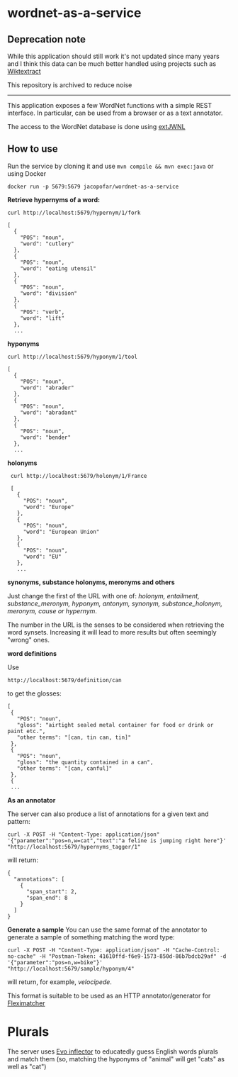 # wordnet-as-a-service

## Deprecation note

While this application should still work it's not updated since many years and I think this data can be much better handled using projects such as [Wiktextract](https://github.com/tatuylonen/wiktextract)

This repository is archived to reduce noise

------

This application exposes a few WordNet functions with a simple REST interface.
In particular, can be used from a browser or as a text annotator.

The access to the WordNet database is done using [extJWNL](https://github.com/extjwnl/extjwnl)

How to use
-----

Run the service by cloning it and use `mvn compile && mvn exec:java` or using Docker

    docker run -p 5679:5679 jacopofar/wordnet-as-a-service

__Retrieve hypernyms of a word:__

    curl http://localhost:5679/hypernym/1/fork

    [
      {
        "POS": "noun",
        "word": "cutlery"
      },
      {
        "POS": "noun",
        "word": "eating utensil"
      },
      {
        "POS": "noun",
        "word": "division"
      },
      {
        "POS": "verb",
        "word": "lift"
      },
      ...

__hyponyms__

    curl http://localhost:5679/hyponym/1/tool

    [
      {
        "POS": "noun",
        "word": "abrader"
      },
      {
        "POS": "noun",
        "word": "abradant"
      },
      {
        "POS": "noun",
        "word": "bender"
      },
      ...

__holonyms__

     curl http://localhost:5679/holonym/1/France

     [
       {
         "POS": "noun",
         "word": "Europe"
       },
       {
         "POS": "noun",
         "word": "European Union"
       },
       {
         "POS": "noun",
         "word": "EU"
       },
       ...

__synonyms, substance holonyms, meronyms and others__

Just change the first of the URL with one of: _holonym, entailment, substance_meronym, hyponym, antonym, synonym, substance_holonym, meronym, cause or hypernym_.

The number in the URL is the senses to be considered when retrieving the word synsets. Increasing it will lead to more results but often seemingly "wrong" ones.

__word definitions__

Use

    http://localhost:5679/definition/can

to get the glosses:

    [
     {
       "POS": "noun",
       "gloss": "airtight sealed metal container for food or drink or paint etc.",
       "other terms": "[can, tin can, tin]"
     },
     {
       "POS": "noun",
       "gloss": "the quantity contained in a can",
       "other terms": "[can, canful]"
     },
     {
     ...

__As an annotator__

The server can also produce a list of annotations for a given text and pattern:

    curl -X POST -H "Content-Type: application/json" '{"parameter":"pos=n,w=cat","text":"a feline is jumping right here"}' "http://localhost:5679/hypernyms_tagger/1"

will return:

    {
      "annotations": [
        {
          "span_start": 2,
          "span_end": 8
        }
      ]
    }

__Generate a sample__
You can use the same format of the annotator to generate a sample of something matching the word type:

    curl -X POST -H "Content-Type: application/json" -H "Cache-Control: no-cache" -H "Postman-Token: 41610ffd-f6e9-1573-850d-86b7bdcb29af" -d '{"parameter":"pos=n,w=bike"}' "http://localhost:5679/sample/hyponym/4"

will return, for example, _velocipede_.

This format is suitable to be used as an HTTP annotator/generator for [Fleximatcher](https://github.com/jacopofar/fleximatcher-web-interface)

Plurals
=======

The server uses [Evo inflector](https://github.com/atteo/evo-inflector) to educatedly guess English words plurals and match them (so, matching the hyponyms of "animal" will get "cats" as well as "cat")
